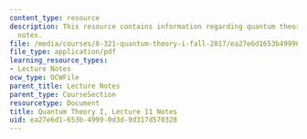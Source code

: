 ```yaml
---
content_type: resource
description: This resource contains information regarding quantum theory I, lecture
  notes.
file: /media/courses/8-321-quantum-theory-i-fall-2017/ea27e6d1653b49990d3d9d317d570328_MIT8_321F17_lec11.pdf
file_type: application/pdf
learning_resource_types:
- Lecture Notes
ocw_type: OCWFile
parent_title: Lecture Notes
parent_type: CourseSection
resourcetype: Document
title: Quantum Theory I, Lecture 11 Notes
uid: ea27e6d1-653b-4999-0d3d-9d317d570328
---
```

